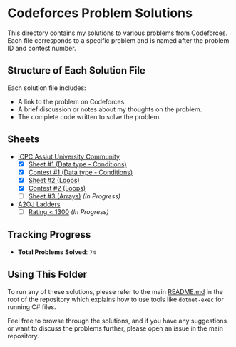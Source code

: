 # Codeforces Problem Solutions

This directory contains my solutions to various problems from Codeforces. Each file corresponds to a specific problem and is named after the problem ID and contest number.

## Structure of Each Solution File

Each solution file includes:
- A link to the problem on Codeforces.
- A brief discussion or notes about my thoughts on the problem.
- The complete code written to solve the problem.

## Sheets
- [ICPC Assiut University Community](./1.%20ICPC%20Assiut%20University%20Community/)
    - [x] [Sheet #1 (Data type - Conditions)](./1.%20ICPC%20Assiut%20University%20Community/Sheet%20%231%20(Data%20type%20-%20Conditions)/)
    - [x] [Contest #1 (Data type - Conditions)](./1.%20ICPC%20Assiut%20University%20Community/Contest%20%231/)
    - [x] [Sheet #2 (Loops)](./1.%20ICPC%20Assiut%20University%20Community/Sheet%20%232%20(Loops)/)
    - [x] [Contest #2 (Loops)](./1.%20ICPC%20Assiut%20University%20Community/Contest%20%232/)
    - [ ] [Sheet #3 (Arrays)](./1.%20ICPC%20Assiut%20University%20Community/Sheet%20%233%20(Arrays)/) *(In Progress)*
- [A2OJ Ladders](./2.%20A2OJ%20Ladders/)
    - [ ] [Rating < 1300](2.%20A2OJ%20Ladders/1.%20Rating%20LT%201300/) *(In Progress)*

## Tracking Progress

- **Total Problems Solved**: `74` 

## Using This Folder

To run any of these solutions, please refer to the main [README.md](../README.md) in the root of the repository which explains how to use tools like `dotnet-exec` for running C# files.

Feel free to browse through the solutions, and if you have any suggestions or want to discuss the problems further, please open an issue in the main repository.
